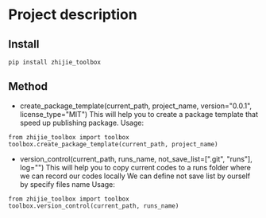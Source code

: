 # Project description

## Install
`pip install zhijie_toolbox`

## Method
- create_package_template(current_path, project_name, version="0.0.1", license_type="MIT")
This will help you to create a package template that speed up publishing package.
Usage:
```
from zhijie_toolbox import toolbox
toolbox.create_package_template(current_path, project_name)
```

- version_control(current_path, runs_name, not_save_list=[".git", "runs"], log="")
This will help you to copy current codes to a runs folder where we can record our codes locally
We can define not save list by ourself by specify files name
Usage:
```
from zhijie_toolbox import toolbox
toolbox.version_control(current_path, runs_name)
```